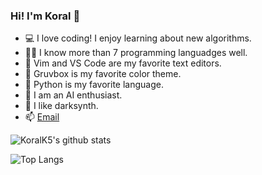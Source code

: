 ### Hi! I'm Koral 👋

- 💻 I love coding! I enjoy learning about new algorithms.
- 👨‍💻 I know more than 7 programming languadges well.
- 📜 Vim and VS Code are my favorite text editors.
- 🎨 Gruvbox is my favorite color theme.
- 🐍 Python is my favorite language.
- 🧠 I am an AI enthusiast.
- 🎵 I like darksynth.
- 📫 [Email](kulacoglukoral@gmail.com)

![KoralK5's github stats](https://github-readme-stats.vercel.app/api?username=KoralK5&show_icons=true&theme=gruvbox)

![Top Langs](https://github-readme-stats.vercel.app/api/top-langs/?username=KoralK5&show_icons=true&theme=gruvbox)
